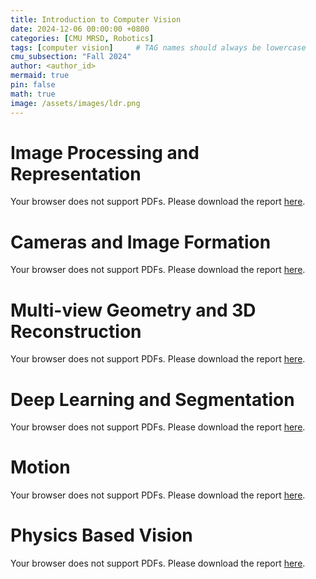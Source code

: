 ```yaml
---
title: Introduction to Computer Vision
date: 2024-12-06 00:00:00 +0800
categories: [CMU MRSD, Robotics]
tags: [computer vision]     # TAG names should always be lowercase
cmu_subsection: "Fall 2024"
author: <author_id>
mermaid: true
pin: false
math: true
image: /assets/images/ldr.png
---
```


# Image Processing and Representation

<object data="/assets/pdfs/computer_vision/P2 Cameras and Image Formation.pdf" width="100%" height="800" type="application/pdf">
    <p>Your browser does not support PDFs. Please download the report <a href="/assets/pdfs/computer_vision/P2 Cameras and Image Formation.pdf">here</a>.</p>
</object>

# Cameras and Image Formation

<object data="/assets/pdfs/computer_vision/P2 Cameras and Image Formation.pdf" width="100%" height="800" type="application/pdf">
    <p>Your browser does not support PDFs. Please download the report <a href="/assets/pdfs/computer_vision/P2 Cameras and Image Formation.pdf">here</a>.</p>
</object>

# Multi-view Geometry and 3D Reconstruction

<object data="/assets/pdfs/computer_vision/P2 Cameras and Image Formation.pdf" width="100%" height="800" type="application/pdf">
    <p>Your browser does not support PDFs. Please download the report <a href="/assets/pdfs/computer_vision/P2 Cameras and Image Formation.pdf">here</a>.</p>
</object>

# Deep Learning and Segmentation

<object data="/assets/pdfs/computer_vision/P4 Deep Learning and Segmentation.pdf" width="100%" height="800" type="application/pdf">
    <p>Your browser does not support PDFs. Please download the report <a href="/assets/pdfs/computer_vision/P4 Deep Learning and Segmentation.pdf">here</a>.</p>
</object>

# Motion

<object data="/assets/pdfs/computer_vision/P5 Motion.pdf#zoom=400" width="100%" height="800" type="application/pdf">
    <p>Your browser does not support PDFs. Please download the report <a href="/assets/pdfs/computer_vision/P5 Motion.pdf">here</a>.</p>
</object>

# Physics Based Vision

<object data="/assets/pdfs/computer_vision/P6 Physics Based Vision.pdf#zoom=400" width="100%" height="800" type="application/pdf">
    <p>Your browser does not support PDFs. Please download the report <a href="/assets/pdfs/computer_vision/P6 Physics Based Vision.pdf">here</a>.</p>
</object>
